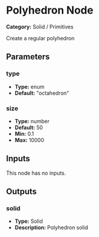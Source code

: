 
# Polyhedron Node

**Category:** Solid / Primitives

Create a regular polyhedron

## Parameters


### type
- **Type:** enum
- **Default:** "octahedron"





### size
- **Type:** number
- **Default:** 50
- **Min:** 0.1
- **Max:** 10000



## Inputs

This node has no inputs.

## Outputs


### solid
- **Type:** Solid
- **Description:** Polyhedron solid



